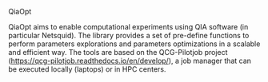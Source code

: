 QiaOpt

QiaOpt aims to enable computational experiments using QIA software (in particular Netsquid). The library provides a set of pre-define functions to perform parameters explorations and parameters optimizations in a scalable and efficient way. The tools are based on the QCG-Pilotjob project (https://qcg-pilotjob.readthedocs.io/en/develop/), a job manager that can be executed locally (laptops) or in HPC centers.
